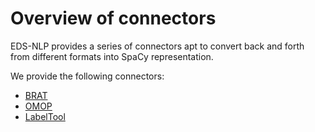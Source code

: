 # Overview of connectors

EDS-NLP provides a series of connectors apt to convert back and forth from different formats into SpaCy representation.

We provide the following connectors:

- [BRAT](./brat.md)
- [OMOP](./omop.md)
- [LabelTool](./labeltool.md)

